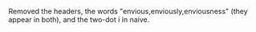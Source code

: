 Removed the headers, the words "envious,enviously,enviousness" (they appear in both), and the two-dot i in naive.

